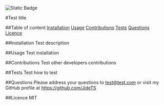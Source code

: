 
        
![Static Badge](https://img.shields.io/badge/MIT_Licence-blue)
        
#Test title

##Table of content
[Installation](#Installation)
[Usage](#Usage)
[Contributions](#Contributions)
[Tests](#Tests)
[Questions](#Questions)
[Licence](#Licence)
        
##Installation 
Test description
        
##Usage
Test installation
        
##Contributions
Test other developers contributions
        
##Tests
Test how to test
        
##Questions
Please address your questions to test@test.com or visit my GitHub profile at https://github.com/JideTS
        
##Licence
MIT 
      